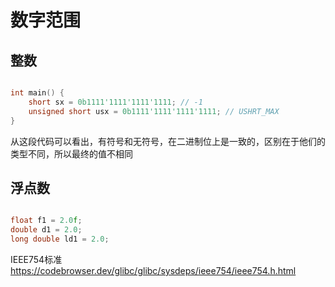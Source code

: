 # 数字范围

## 整数

```c++

int main() {
    short sx = 0b1111'1111'1111'1111; // -1
    unsigned short usx = 0b1111'1111'1111'1111; // USHRT_MAX
}

```

从这段代码可以看出，有符号和无符号，在二进制位上是一致的，区别在于他们的类型不同，所以最终的值不相同

## 浮点数

```c++

float f1 = 2.0f;
double d1 = 2.0;
long double ld1 = 2.0;

```

IEEE754标准
https://codebrowser.dev/glibc/glibc/sysdeps/ieee754/ieee754.h.html

